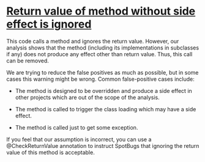 # [Return value of method without side effect is ignored](https://spotbugs.readthedocs.io/en/latest/bugDescriptions.html#RV_RETURN_VALUE_IGNORED_NO_SIDE_EFFECT)

This code calls a method and ignores the return value. However, our analysis shows that
the method (including its implementations in subclasses if any) does not produce any effect
other than return value. Thus, this call can be removed.

We are trying to reduce the false positives as much as possible, but in some cases this warning might be wrong.
Common false-positive cases include:

- The method is designed to be overridden and produce a side effect in other projects which are out of the scope of the analysis.

- The method is called to trigger the class loading which may have a side effect.

- The method is called just to get some exception.

If you feel that our assumption is incorrect, you can use a @CheckReturnValue annotation
to instruct SpotBugs that ignoring the return value of this method is acceptable.
